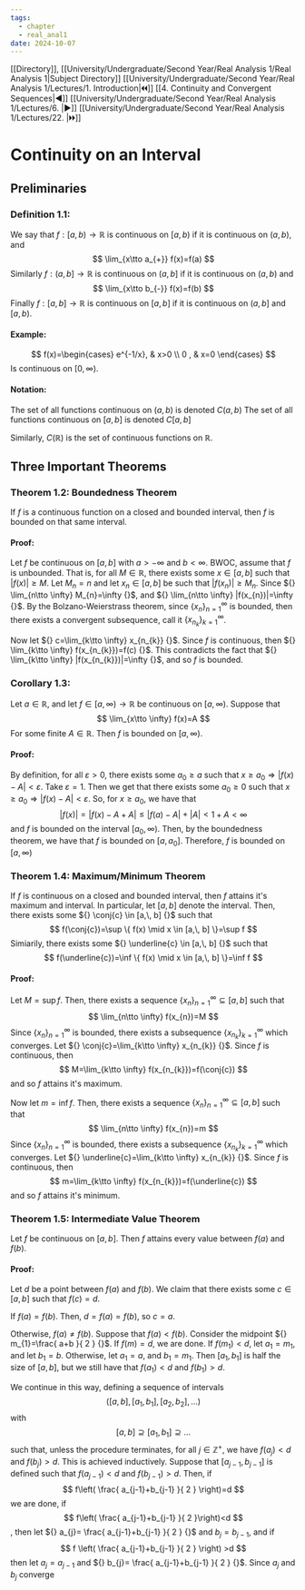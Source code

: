 ```yaml
---
tags:
  - chapter
  - real_anal1
date: 2024-10-07
---
```

[[Directory]], [[University/Undergraduate/Second Year/Real Analysis 1/Real Analysis 1|Subject Directory]]
[[University/Undergraduate/Second Year/Real Analysis 1/Lectures/1. Introduction|🞀🞀]] [[4. Continuity and Convergent Sequences|◀]] [[University/Undergraduate/Second Year/Real Analysis 1/Lectures/6. |▶]] [[University/Undergraduate/Second Year/Real Analysis 1/Lectures/22. |🞂🞂]]
# Continuity on an Interval
## Preliminaries
### Definition 1.1:
We say that ${} f:[a,\, b)\to{}\mathbb{R} {}$ is continuous on ${} [a,\, b) {}$ if it is continuous on ${} (a,\, b) {}$, and 
$$
\lim_{x\tto a_{+}} f(x)=f(a)
$$
Similarly ${} f:(a,\, b]\to{}\mathbb{R} {}$ is continuous on ${} (a,\, b] {}$ if it is continuous on ${} (a,\, b) {}$ and
$$
\lim_{x\tto b_{-}} f(x)=f(b)
$$
Finally ${} f:[a,\, b]\to{}\mathbb{R} {}$ is continuous on ${} [a,\, b] {}$ if it is continuous on ${} (a,\, b] {}$ and ${} [a,\, b) {}$.
#### Example:
$$
f(x)=\begin{cases}
e^{-1/x}, & x>0 \\
0 , & x=0
\end{cases}
$$
Is continuous on ${} [0,\, \infty ) {}$.
#### Notation:
The set of all functions continuous on ${} (a,\, b) {}$ is denoted ${} C(a,\, b) {}$
The set of all functions continuous on ${} [a,\, b] {}$ is denoted $C{} [a,\, b] {}$

Similarly, ${} C(\mathbb{R}) {}$ is the set of continuous functions on $\mathbb{R} {}$.
## Three Important Theorems
### Theorem 1.2: Boundedness Theorem
If $f$ is a continuous function on a closed and bounded interval, then $f$ is bounded on that same interval.
#### Proof:
Let $f$ be continuous on ${} [a,\, b] {}$ with ${} a>-\infty  {}$ and ${} b<\infty  {}$. BWOC, assume that ${} f$ is unbounded. That is, for all ${} M \in \mathbb{R} {}$, there exists some ${} x \in [a,\, b] {}$ such that ${} |f(x)|\geq M {}$. Let ${} M_{n}=n {}$ and let ${} x_{n} \in  [a,\, b] {}$ be such that ${} |f(x_{n})|\geq M_{n} {}$. Since ${} \lim_{n\tto \infty} M_{n}=\infty  {}$, and ${} \lim_{n\tto \infty} |f(x_{n})|=\infty  {}$. By the Bolzano-Weierstrass theorem, since ${} \{ x_{n} \}_{n=1}^{\infty}  {}$ is bounded, then there exists a convergent subsequence, call it ${} \{ x_{n_{k}} \}_{k=1}^{\infty}  {}$. 

Now let ${} c=\lim_{k\tto \infty} x_{n_{k}} {}$. Since $f$ is continuous, then ${} \lim_{k\tto \infty} f(x_{n_{k}})=f(c) {}$. This contradicts the fact that ${} \lim_{k\tto \infty} |f(x_{n_{k}})|=\infty  {}$, and so $f$ is bounded. 
### Corollary 1.3:
Let ${} a \in \mathbb{R} {}$, and let ${} f \in [a,\, \infty )\to{}\mathbb{R} {}$ be continuous on ${} [a,\, \infty ) {}$. Suppose that 
$$
\lim_{x\tto \infty} f(x)=A
$$
For some finite ${} A \in \mathbb{R} {}$. Then ${} f {}$ is bounded on ${} [a,\, \infty ) {}$. 
#### Proof:
By definition, for all $\varepsilon>0 {}$, there exists some $a_{0}\geq a$ such that ${} x\geq a_{0}\Rightarrow |f(x)-A|<\varepsilon {}$. Take ${} \varepsilon=1 {}$. Then we get that there exists some ${} a_{0} \geq 0 {}$ such that ${} x\geq a_{0}\Rightarrow |f(x)-A|< \varepsilon {}$. 
So, for ${} x \geq a_{0} {}$, we have that
$$
|f(x)|=|f(x)-A+A|\leq |f(a)-A|+|A|< 1+A<\infty 
$$
and $f$ is bounded on the interval ${} [a_{0},\, \infty ) {}$. Then, by the boundedness theorem, we have that $f$ is bounded on ${} [a,\, a_{0}] {}$. Therefore, $f$ is bounded on ${} [a,\, \infty ) {}$
### Theorem 1.4: Maximum/Minimum Theorem
If $f$ is continuous on a closed and bounded interval, then $f$ attains it's maximum and interval. In particular, let ${} [a,\, b] {}$ denote the interval. Then, there exists some ${} \conj{c} \in [a,\, b] {}$ such that
$$
f(\conj{c})=\sup \{ f(x) \mid  x \in [a,\, b] \}=\sup f
$$
Simiarily, there exists some ${} \underline{c} \in [a,\, b] {}$ such that
$$
f(\underline{c})=\inf \{ f(x) \mid  x \in [a,\, b] \}=\inf f
$$
#### Proof:
Let ${} M=\sup f {}$. Then, there exists a sequence ${} \{ x_{n} \}_{n=1}^{\infty} \subseteq [a,\, b]  {}$ such that 
$$
\lim_{n\tto \infty} f(x_{n})=M
$$
Since ${} \{ x_{n} \}_{n=1}^{\infty}  {}$ is bounded, there exists a subsequence ${} \{ x_{n_{k}} \}_{k=1}^{\infty}  {}$ which converges. Let ${} \conj{c}=\lim_{k\tto \infty} x_{n_{k}} {}$. Since $f$ is continuous, then 
$$
M=\lim_{k\tto \infty} f(x_{n_{k}})=f(\conj{c})
$$
and so $f {}$ attains it's maximum. 

Now let ${} m=\inf  f {}$. Then, there exists a sequence ${} \{ x_{n} \}_{n=1}^{\infty} \subseteq [a,\, b]  {}$ such that 
$$
\lim_{n\tto \infty} f(x_{n})=m
$$
Since ${} \{ x_{n} \}_{n=1}^{\infty}  {}$ is bounded, there exists a subsequence ${} \{ x_{n_{k}} \}_{k=1}^{\infty}  {}$ which converges. Let ${} \underline{c}=\lim_{k\tto \infty} x_{n_{k}} {}$. Since $f$ is continuous, then 
$$
m=\lim_{k\tto \infty} f(x_{n_{k}})=f(\underline{c})
$$
and so ${} f$ attains it's minimum.
### Theorem 1.5: Intermediate Value Theorem
Let $f$ be continuous on ${} [a,\, b] {}$. Then $f$ attains every value between ${} f(a)$ and ${} f(b)$.
#### Proof:
Let $d$ be a point between ${} f(a)$ and ${} f(b) {}$. We claim that there exists some ${} c \in [a,\, b] {}$ such that ${} f(c)=d {}$. 

If ${} f(a)=f(b) {}$. Then, ${} d=f(a)=f(b) {}$, so ${} c=a {}$. 

Otherwise, ${} f(a)\neq f(b) {}$. Suppose that ${} f(a)<f(b) {}$. Consider the midpoint ${} m_{1}=\frac{ a+b }{ 2 } {}$. If ${} f(m)=d {}$, we are done. If ${} f(m_{1})<d {}$, let ${} a_{1}=m_{1} {}$, and let ${} b_{1}=b {}$. Otherwise, let ${} a_{1}=a {}$, and ${} b_{1}=m_{1} {}$. Then ${} [a_{1},\, b_{1}] {}$ is half the size of ${} [a,\, b] {}$, but we still have that ${} f(a_{1})<d {}$ and ${} f(b_{1})>d {}$.

We continue in this way, defining a sequence of intervals
$$
([a,\, b],\, [a_{1},\, b_{1}],\, [a_{2},\, b_{2}],\,\dots)
$$
with
$$
[a,\, b] \supseteq [a_{1},\, b_{1}] \supseteq \dots 
$$
such that, unless the procedure terminates, for all ${} j \in \mathbb{Z}^{+} {}$, we have ${} f(a_{j})<d {}$ and ${} f(b_{j})>d {}$. This is achieved inductively. Suppose that ${} [a_{j-1},\, b_{j-1}] {}$ is defined such that ${} f(a_{j-1})<d {}$ and ${} f(b_{j-1})>d {}$. Then, if
$$
f\left( \frac{ a_{j-1}+b_{j-1} }{ 2 } \right)=d
$$
we are done, if
$$
f\left( \frac{ a_{j-1}+b_{j-1} }{ 2 }\right)<d
$$, then let ${} a_{j}= \frac{ a_{j-1}+b_{j-1} }{ 2 } {}$ and ${} b_{j}=b_{j-1} {}$, and if
$$
f \left(  \frac{ a_{j-1}+b_{j-1} }{ 2 } \right) >d
$$
then let ${} a_{j}=a_{j-1} {}$ and ${} b_{j}= \frac{ a_{j-1}+b_{j-1} }{ 2 } {}$. Since $a_{j} {}$ and ${} b_{j}$ converge